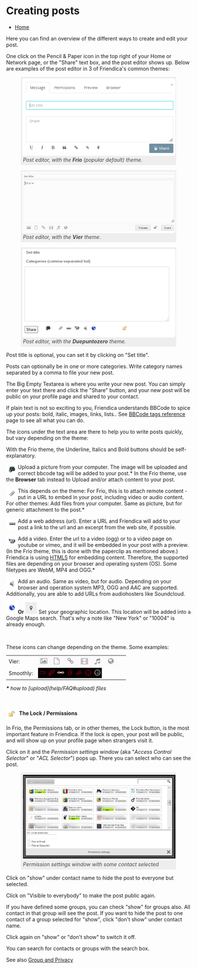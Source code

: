 <style>
figure { border: 4px #eeeeee solid; }
figure img { padding: 2px; }
figure figcaption { background: #eeeeee; color: #444444; padding: 2px; font-style: italic;}
</style>

Creating posts
===========

* [Home](help)

Here you can find an overview of the different ways to create and edit your post.

One click on the Pencil & Paper icon in the top right of your Home or Network page, or the "Share" text box, and the post editor shows up.
Below are examples of the post editor in 3 of Friendica's common themes:

<figure>
<img src="doc/img/editor_frio.png" alt="frio editor">
<figcaption>Post editor, with the <b>Frio</b> (popular default) theme.</figcaption>
</figure>
<p style="clear:both;"></p>
<figure>
<img src="doc/img/editor_vier.png" alt="vier editor" width="675">
<figcaption>Post editor, with the <b>Vier</b> theme.</figcaption>
</figure>
<p style="clear:both;"></p>
<figure>
<img src="doc/img/editor_dpzero.png" alt="duepuntozero editor">
<figcaption>Post editor, with the <b>Duepuntozero</b> theme.</figcaption>
</figure>

Post title is optional, you can set it by clicking on "Set title".

Posts can optionally be in one or more categories. Write category names separated by a comma to file your new post.

The Big Empty Textarea is where you write your new post.
You can simply enter your text there and click the "Share" button, and your new post will be public on your profile page and shared to your contact.

If plain text is not so exciting to you, Friendica understands BBCode to spice up your posts: bold, italic, images, links, lists..
See [BBCode tags reference](help/BBCode) page to see all what you can do.

The icons under the text area are there to help you to write posts quickly, but vary depending on the theme:

With the Frio theme, the Underline, Italics and Bold buttons should be self-explanatory.

<img src="doc/img/camera.png" width="32" height="32" alt="editor" align="left"> Upload a picture from your computer. The image will be uploaded and correct bbcode tag will be added to your post.*  In the Frio theme, use the <b>Browser</b> tab instead to Upload and/or attach content to your post.
<p style="clear:both;"></p>

<img src="doc/img/paper_clip.png" width="32" height="32" alt="paper_clip" align="left"> This depends on the theme: For Frio, this is to attach remote content - put in a URL to embed in your post, including video or audio content.  For other themes: Add files from your computer. Same as picture, but for generic attachment to the post.*
<p style="clear:both;"></p>

<img src="doc/img/chain.png" width="32" height="32" alt="chain" align="left"> Add a web address (url). Enter a URL and Friendica will add to your post a link to the url and an excerpt from the web site, if possible.
<p style="clear:both;"></p>

<img src="doc/img/video.png" width="32" height="32" alt="video" align="left"> Add a video. Enter the url to a video (ogg) or to a video page on youtube or vimeo, and it will be embedded in your post with a preview. (In the Frio theme, this is done with the paperclip as mentioned above.) Friendica is using [HTML5](http://en.wikipedia.org/wiki/HTML5_video) for embedding content. Therefore, the supported files are depending on your browser and operating system (OS). Some filetypes are WebM, MP4 and OGG.*
<p style="clear:both;"></p>

<img src="doc/img/mic.png" width="32" height="32" alt="mic" align="left"> Add an audio. Same as video, but for audio. Depending on your browser and operation system MP3, OGG and AAC are supported. Additionally, you are able to add URLs from audiohosters like Soundcloud.

<p style="clear:both;"></p>

<img src="doc/img/globe.png" width="32" height="32" alt="globe" align="left"> <b>Or</b> <img src="doc/img/frio_location.png" width="32" height="32" alt="location" align="none"> Set your geographic location. This location will be added into a Google Maps search. That's why a note like "New York" or "10004" is already enough.
<p style="clear:both;"></p>
<br />

<p style="clear:both;"></p>

These icons can change depending on the theme. Some examples:

<table>
<tr>
    <td>Vier: </td>
    <td><img src="doc/img/vier_icons.png" alt="vier.png" style="vertical-align:middle;"></td>
    <td>&nbsp;</td>
</tr>
<tr>
    <td>Smoothly: </td>
    <td><img src="doc/img/editor_darkbubble.png" alt="darkbubble.png" style="vertical-align:middle;"></td>
    <td>&nbsp;</td>
</tr>
</table>
<i><b>*</b> how to [upload](help/FAQ#upload) files</i>
<p style="clear:both;">&nbsp;</p>

**<img src="doc/img/lock.png" width="32" height="32" alt="lock icon"  style="vertical-align:middle;"> The Lock / Permissions**

In Frio, the Permissions tab, or in other themes, the Lock button, is the most important feature in Friendica. If the lock is open, your post will be public, and will show up on your profile page when strangers visit it.

Click on it and the *Permission settings* window (aka "*Access Control Selector*" or "*ACL Selector*") pops up. There you can select who can see the post.

<figure>
<img src="doc/img/acl_win.png" alt="Permission settings window">
<figcaption>Permission settings window with some contact selected</figcaption>
</figure>

Click on "show" under contact name to hide the post to everyone but selected.

Click on "Visible to everybody" to make the post public again.

If you have defined some groups, you can check "show" for groups also. All contact in that group will see the post.
If you want to hide the post to one contact of a group selected for "show", click "don't show" under contact name.

Click again on "show" or "don't show" to switch it off.

You can search for contacts or groups with the search box.

See also [Group and Privacy](help/Groups-and-Privacy)
